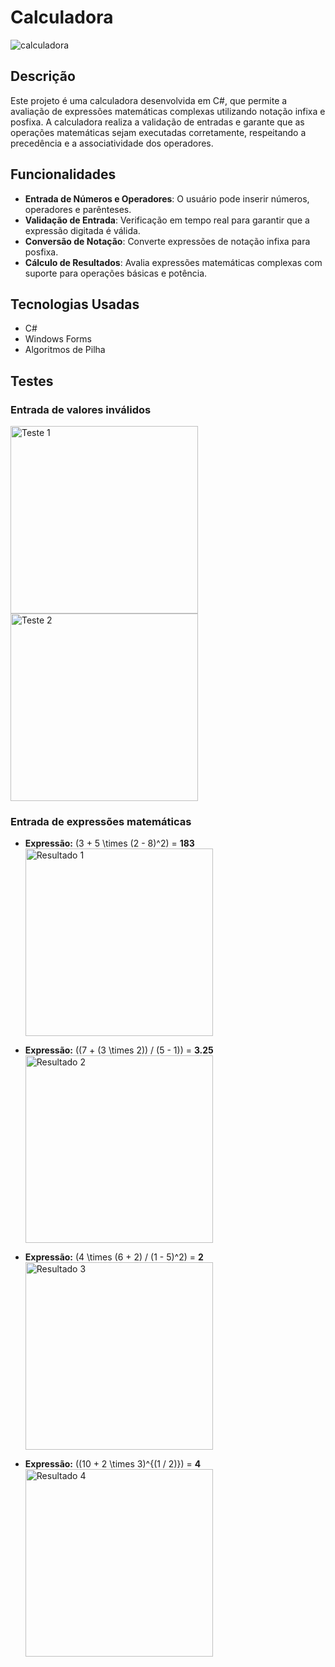 # Calculadora

![calculadora](https://github.com/user-attachments/assets/34585b8a-6f29-4e82-82d1-ab00c230c4c6)

## Descrição

Este projeto é uma calculadora desenvolvida em C#, que permite a avaliação de expressões matemáticas complexas utilizando notação infixa e posfixa. A calculadora realiza a validação de entradas e garante que as operações matemáticas sejam executadas corretamente, respeitando a precedência e a associatividade dos operadores.

## Funcionalidades

- **Entrada de Números e Operadores**: O usuário pode inserir números, operadores e parênteses.
- **Validação de Entrada**: Verificação em tempo real para garantir que a expressão digitada é válida.
- **Conversão de Notação**: Converte expressões de notação infixa para posfixa.
- **Cálculo de Resultados**: Avalia expressões matemáticas complexas com suporte para operações básicas e potência.

## Tecnologias Usadas

- C#
- Windows Forms
- Algoritmos de Pilha

## Testes

### Entrada de valores inválidos
<img src="https://github.com/user-attachments/assets/f2add442-4fa4-4425-a14e-e130370c0f6d" alt="Teste 1" width="300" style="display:inline-block;"/>
<img src="https://github.com/user-attachments/assets/e01e032c-37a9-43cf-9c00-705a6e8f5e93" alt="Teste 2" width="300" style="display:inline-block;"/>

### Entrada de expressões matemáticas
- **Expressão:** \(3 + 5 \times (2 - 8)^2\) = **183**
  <img src="https://github.com/user-attachments/assets/9d22412c-0027-46fa-a0bd-2ed420556c0b" alt="Resultado 1" width="300" style="display:inline-block;"/>

- **Expressão:** \((7 + (3 \times 2)) / (5 - 1)\) = **3.25**
  <img src="https://github.com/user-attachments/assets/c5afcc24-0e72-4a13-8714-15c3fabc3d99" alt="Resultado 2" width="300" style="display:inline-block;"/>

- **Expressão:** \(4 \times (6 + 2) / (1 - 5)^2\) = **2**
  <img src="https://github.com/user-attachments/assets/74359e2d-af46-41b9-af5d-74cb0138d91c" alt="Resultado 3" width="300" style="display:inline-block;"/>

- **Expressão:** \((10 + 2 \times 3)^{(1 / 2)}\) = **4**
  <img src="https://github.com/user-attachments/assets/0112ec18-5374-487d-b062-f6669e82c689" alt="Resultado 4" width="300" style="display:inline-block;"/>
